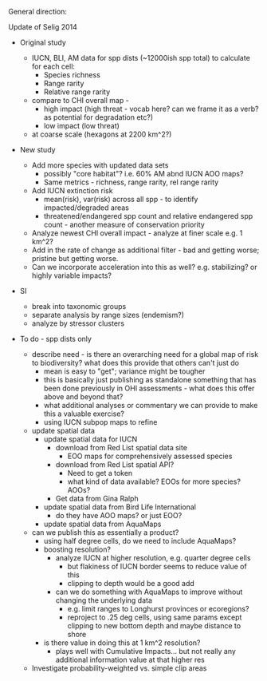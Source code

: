 General direction:

Update of Selig 2014

- Original study
    - IUCN, BLI, AM data for spp dists (~12000ish spp total) to calculate for each cell:
        - Species richness
        - Range rarity
        - Relative range rarity
    - compare to CHI overall map - 
        - high impact (high threat - vocab here? can we frame it as a verb?  as potential for degradation etc?)
        - low impact  (low threat)
    - at coarse scale (hexagons at 2200 km^2?)
- New study
    - Add more species with updated data sets
        - possibly "core habitat"? i.e. 60% AM abnd IUCN AOO maps?
        - Same metrics - richness, range rarity, rel range rarity
    - Add IUCN extinction risk
        - mean(risk), var(risk) across all spp - to identify impacted/degraded areas
        - threatened/endangered spp count and relative endangered spp count - another measure of conservation priority
    - Analyze newest CHI overall impact - analyze at finer scale e.g. 1 km^2?
    - Add in the rate of change as additional filter - bad and getting worse; pristine but getting worse.
    - Can we incorporate acceleration into this as well? e.g. stabilizing?  or highly variable impacts?
- SI
    - break into taxonomic groups
    - separate analysis by range sizes (endemism?)
    - analyze by stressor clusters
    
- To do - spp dists only
    - describe need - is there an overarching need for a global map of risk 
      to biodiversity? what does this provide that others can't just do
        - mean is easy to "get"; variance might be tougher
        - this is basically just publishing as standalone something that has
          been done previously in OHI assessments - what does this offer
          above and beyond that?
        - what additional analyses or commentary we can provide to make this
          a valuable exercise?
        - using IUCN subpop maps to refine
    - update spatial data
        - update spatial data for IUCN
            - download from Red List spatial data site 
                - EOO maps for comprehensively assessed species
            - download from Red List spatial API? 
                - Need to get a token
                - what kind of data available? EOOs for more species? AOOs?
            - Get data from Gina Ralph
        - update spatial data from Bird Life International
            - do they have AOO maps? or just EOO?
        - update spatial data from AquaMaps
    - can we publish this as essentially a product?
        - using half degree cells, do we need to include AquaMaps?
        - boosting resolution?
            - analyze IUCN at higher resolution, e.g. quarter degree cells
                - but flakiness of IUCN border seems to reduce value of this
                - clipping to depth would be a good add
            - can we do something with AquaMaps to improve without changing
              the underlying data
                - e.g. limit ranges to Longhurst provinces or ecoregions?
                - reproject to .25 deg cells, using same params except 
                  clipping to new bottom depth and maybe distance to shore
        - is there value in doing this at 1 km^2 resolution?
            - plays well with Cumulative Impacts... but not really any
              additional information value at that higher res
    - Investigate probability-weighted vs. simple clip areas
    
    
    